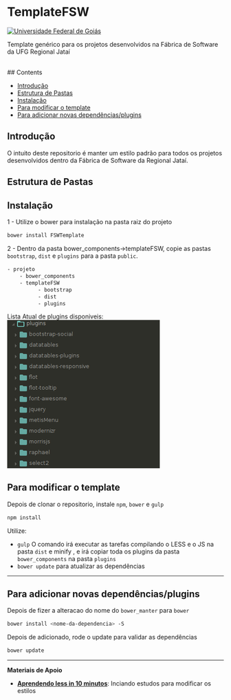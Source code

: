 # TemplateFSW

[![Universidade Federal de Goiás](https://s15.postimg.org/etrvq3hcb/logo_regional.png)](https://www.jatai.ufg.br)


Template genérico para os projetos desenvolvidos na Fábrica de Software da UFG Regional Jataí

<br>
## Contents

- [Introdução](#Intro)
- [Estrutura de Pastas](#Pastas)
- [Instalação](#Install)
- [Para modificar o template](#Manter)
- [Para adicionar novas dependências/plugins](#Adicionar)



<a name="Intro"></a>
## Introdução

O intuito deste repositorio é manter um estilo padrão para todos os projetos desenvolvidos dentro da Fábrica de Software da Regional Jataí.


<a name="Pastas"></a>
## Estrutura de Pastas



<a name="Install"></a>
## Instalação

1 - Utilize o bower para instalação na pasta raiz do projeto

```bash
bower install FSWTemplate
```

2 - Dentro da pasta bower_components->templateFSW, copie as pastas `bootstrap`, `dist` e `plugins` para a pasta `public`.

```
- projeto
    - bower_components
	- templateFSW
          - bootstrap
          - dist
          - plugins
```

Lista Atual de plugins disponiveis:
![arm robot](/test/plugins_list.png)

<a name="Manter"></a>
## Para modificar o template

Depois de clonar o repositorio, instale `npm`, `bower` e `gulp`

```bash
npm install
```

Utilize:
* `gulp` O comando irá executar as tarefas compilando o LESS e o JS na pasta `dist` e minify , e irá copiar toda os plugins da pasta `bower_components` na pasta `plugins`
* `bower update` para atualizar as dependências

----------
<a name="Adicionar"></a>
## Para adicionar novas dependências/plugins

Depois de fizer a alteracao do nome do `bower_manter` para `bower`

```bash
bower install <nome-da-dependencia> -S
```

Depois de adicionado, rode o update para validar as dependências
```bash
bower update
```


----------
**Materiais de Apoio**

 - [**Aprendendo less in 10 minutos**](http://tutorialzine.com/2015/07/learn-less-in-10-minutes-or-less/): Inciando estudos para modificar os estilos
